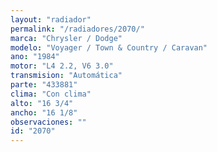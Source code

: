 ```yaml
---
layout: "radiador"
permalink: "/radiadores/2070/"
marca: "Chrysler / Dodge"
modelo: "Voyager / Town & Country / Caravan"
ano: "1984"
motor: "L4 2.2, V6 3.0"
transmision: "Automática"
parte: "433881"
clima: "Con clima"
alto: "16 3/4"
ancho: "16 1/8"
observaciones: ""
id: "2070"
---
```


